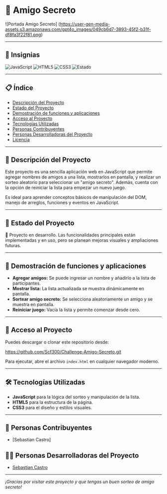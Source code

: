 # 🎉 Amigo Secreto

![Portada Amigo Secreto] (https://user-gen-media-assets.s3.amazonaws.com/gpt4o_images/049cb6d7-3893-45f2-b31f-df8fa3f22f81.png)

---

## 🏅 Insignias

![JavaScript](https://img.shields.io/badge/JavaScript-yellow?logo=javascript&logoColor=black)
![HTML5](https://img.shields.io/badge/HTML5-orange?logo=html5&logoColor=white)
![CSS3](https://img.shields.io/badge/CSS3-blue?logo=css3&logoColor=white)
![Estado](https://img.shields.io/badge/Estado-En%20Desarrollo-orange)

---

## 📋 Índice

- [Descripción del Proyecto](#descripción-del-proyecto)
- [Estado del Proyecto](#estado-del-proyecto)
- [Demostración de funciones y aplicaciones](#demostración-de-funciones-y-aplicaciones)
- [Acceso al Proyecto](#acceso-al-proyecto)
- [Tecnologías Utilizadas](#tecnologías-utilizadas)
- [Personas Contribuyentes](#personas-contribuyentes)
- [Personas Desarrolladoras del Proyecto](#personas-desarrolladoras-del-proyecto)
- [Licencia](#licencia)

---

## 📄 Descripción del Proyecto

Este proyecto es una sencilla aplicación web en JavaScript que permite agregar nombres de amigos a una lista, mostrarlos en pantalla, y realizar un sorteo aleatorio para seleccionar un "amigo secreto". Además, cuenta con la opción de reiniciar la lista para empezar un nuevo juego.

Es ideal para aprender conceptos básicos de manipulación del DOM, manejo de arreglos, funciones y eventos en JavaScript.

---

## 🚧 Estado del Proyecto

:construction: Proyecto en desarrollo. Las funcionalidades principales están implementadas y en uso, pero se planean mejoras visuales y ampliaciones futuras.

---

## 🎯 Demostración de funciones y aplicaciones

- **Agregar amigos:** Se puede ingresar un nombre y añadirlo a la lista de participantes.
- **Mostrar lista:** La lista actualizada se muestra dinámicamente en pantalla.
- **Sortear amigo secreto:** Se selecciona aleatoriamente un amigo y se muestra en pantalla.
- **Reiniciar juego:** Vacía la lista y permite comenzar desde cero.

---

## 🔗 Acceso al Proyecto

Puedes descargar o clonar este repositorio desde:

https://github.com/Scf300/Challenge-Amigo-Secreto.git

Para ejecutar, abre el archivo `index.html` en cualquier navegador moderno.

---

## 🛠️ Tecnologías Utilizadas

- **JavaScript** para la lógica del sorteo y manipulación de la lista.
- **HTML5** para la estructura de la página.
- **CSS3** para el diseño y estilos visuales.

---

## 🤝 Personas Contribuyentes

- [Sebastian Castro] 



## 👩‍💻 Personas Desarrolladoras del Proyecto

- [Sebastian Castro](https://github.com/Scf300)


---

*¡Gracias por visitar este proyecto y que tengas un buen sorteo de amigo secreto!*